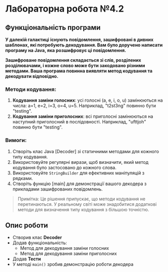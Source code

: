 # Лабораторна робота №4.2

## Функціональність програми

**У далекій галактиці існують повідомлення, зашифровані в дивних шаблонах, які потребують декодування. Вам було доручено написати програму на Java, яка розшифровує ці повідомлення.**

**Зашифроване повідомлення складається зі слів, розділених розділювачами, і кожне слово може бути закодовано різними методами. Ваша програма повинна виявляти метод кодування та декодувати відповідно.**

### Методи кодування:

1. **Кодування заміни голосних**: усі голосні (a, e, i, o, u) замінюються на числа: a=1, e=2, i=3, o=4, u=5. Наприклад, "t2st3ng" повинно бути "testing".
2. **Кодування заміни приголосних**: всі приголосні замінюються на наступний приголосний в послідовності. Наприклад, "ufttjoh" повинно бути "testing".

### Вимоги:

1. Створіть клас Java [Decoder] зі статичними методами для кожного типу кодування.
2. Використовуйте регулярні вирази, щоб визначити, який метод кодування було застосовано до кожного слова.
3. Використовуйте `StringBuilder` для ефективних маніпуляцій з рядками.
4. Створіть функцію [main] для демонстрації вашого декодера з прикладами зашифрованих повідомлень.

> Примітка: Це рішення припускає, що методи кодування не перетинаються. У реальному світі може знадобитися додаткові методи для визначення типу кодування з більшою точністю.

## Опис роботи

- Створив клас **Decoder**
- Додав функціональність:
    - Метод для декодування заміни голосних 
    - Метод для декодування заміни приголосних
- Додав **Тести**
- У методі `main()` зробив демонстрацію роботи декодера

